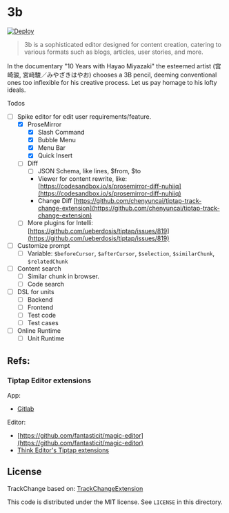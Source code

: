 # 3b

[![Deploy](https://github.com/unit-mesh/3b/actions/workflows/deploy.yml/badge.svg)](https://github.com/unit-mesh/3b/actions/workflows/deploy.yml)

> 3b is a sophisticated editor designed for content creation, catering to various formats such as blogs, articles, user
> stories, and more.

In the documentary "10 Years with Hayao Miyazaki"  the esteemed artist (宫崎骏, 宮﨑駿／みやざきはやお) chooses a 3B pencil, 
deeming conventional ones too inflexible for his creative process. Let us pay homage to his lofty ideals.

Todos

- [ ] Spike editor for edit user requirements/feature.
    - [x] ProseMirror
        - [x] Slash Command
        - [x] Bubble Menu
        - [x] Menu Bar
        - [x] Quick Insert
    - [ ] Diff
        - [ ] JSON Schema, like lines, $from, $to
        - Viewer for content rewrite,
          like: [https://codesandbox.io/s/prosemirror-diff-nuhiiq](https://codesandbox.io/s/prosemirror-diff-nuhiiq)
        - Change
          Diff [https://github.com/chenyuncai/tiptap-track-change-extension](https://github.com/chenyuncai/tiptap-track-change-extension)
    - [ ] More plugins for
      Intelli: [https://github.com/ueberdosis/tiptap/issues/819](https://github.com/ueberdosis/tiptap/issues/819)
- [ ] Customize prompt
    - [ ] Variable: `$beforeCursor`, `$afterCursor`, `$selection`, `$similarChunk`, `$relatedChunk`
- [ ] Content search
    - [ ] Similar chunk in browser.
    - [ ] Code search
- [ ] DSL for units
    - [ ] Backend
    - [ ] Frontend
    - [ ] Test code
    - [ ] Test cases
- [ ] Online Runtime
    - [ ] Unit Runtime

## Refs:

### Tiptap Editor extensions

App:

- [Gitlab](https://gitlab.com/gitlab-org/gitlab/-/tree/master/app/assets/javascripts/content_editor/extensions)

Editor:

- [https://github.com/fantasticit/magic-editor](https://github.com/fantasticit/magic-editor)
- [Think Editor's Tiptap extensions](https://github.com/fantasticit/think/tree/main/packages/client/src/tiptap/core/extensions)

## License

TrackChange based on: [TrackChangeExtension](https://github.com/chenyuncai/tiptap-track-change-extension)

This code is distributed under the MIT license. See `LICENSE` in this directory.
